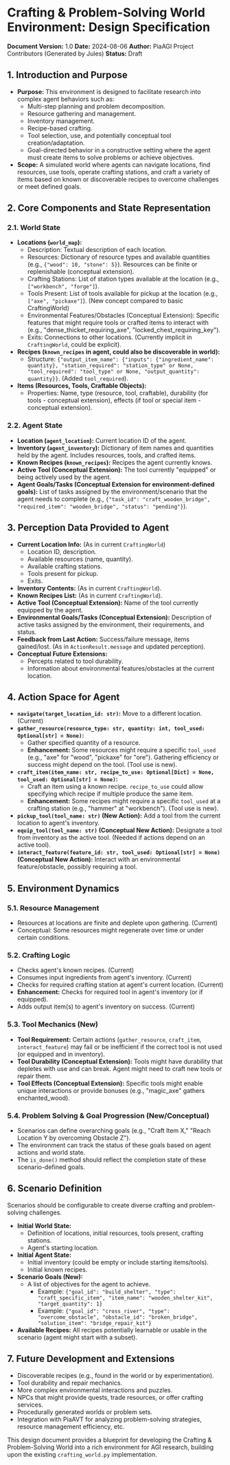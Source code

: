 # Crafting & Problem-Solving World Environment: Design Specification

**Document Version:** 1.0
**Date:** 2024-08-06
**Author:** PiaAGI Project Contributors (Generated by Jules)
**Status:** Draft

## 1. Introduction and Purpose

*   **Purpose:** This environment is designed to facilitate research into complex agent behaviors such as:
    *   Multi-step planning and problem decomposition.
    *   Resource gathering and management.
    *   Inventory management.
    *   Recipe-based crafting.
    *   Tool selection, use, and potentially conceptual tool creation/adaptation.
    *   Goal-directed behavior in a constructive setting where the agent must create items to solve problems or achieve objectives.
*   **Scope:** A simulated world where agents can navigate locations, find resources, use tools, operate crafting stations, and craft a variety of items based on known or discoverable recipes to overcome challenges or meet defined goals.

## 2. Core Components and State Representation

### 2.1. World State
*   **Locations (`world_map`):**
    *   Description: Textual description of each location.
    *   Resources: Dictionary of resource types and available quantities (e.g., `{"wood": 10, "stone": 5}`). Resources can be finite or replenishable (conceptual extension).
    *   Crafting Stations: List of station types available at the location (e.g., `["workbench", "forge"]`).
    *   Tools Present: List of tools available for pickup at the location (e.g., `["axe", "pickaxe"]`). (New concept compared to basic CraftingWorld)
    *   Environmental Features/Obstacles (Conceptual Extension): Specific features that might require tools or crafted items to interact with (e.g., "dense_thicket_requiring_axe", "locked_chest_requiring_key").
    *   Exits: Connections to other locations. (Currently implicit in `CraftingWorld`, could be explicit).
*   **Recipes (`known_recipes` in agent, could also be discoverable in world):**
    *   Structure: `{"output_item_name": {"inputs": {"ingredient_name": quantity}, "station_required": "station_type" or None, "tool_required": "tool_type" or None, "output_quantity": quantity}}`. (Added `tool_required`).
*   **Items (Resources, Tools, Craftable Objects):**
    *   Properties: Name, type (resource, tool, craftable), durability (for tools - conceptual extension), effects (if tool or special item - conceptual extension).

### 2.2. Agent State
*   **Location (`agent_location`):** Current location ID of the agent.
*   **Inventory (`agent_inventory`):** Dictionary of item names and quantities held by the agent. Includes resources, tools, and crafted items.
*   **Known Recipes (`known_recipes`):** Recipes the agent currently knows.
*   **Active Tool (Conceptual Extension):** The tool currently "equipped" or being actively used by the agent.
*   **Agent Goals/Tasks (Conceptual Extension for environment-defined goals):** List of tasks assigned by the environment/scenario that the agent needs to complete (e.g., `{"task_id": "craft_wooden_bridge", "required_item": "wooden_bridge", "status": "pending"}`).

## 3. Perception Data Provided to Agent

*   **Current Location Info:** (As in current `CraftingWorld`)
    *   Location ID, description.
    *   Available resources (name, quantity).
    *   Available crafting stations.
    *   Tools present for pickup.
    *   Exits.
*   **Inventory Contents:** (As in current `CraftingWorld`).
*   **Known Recipes List:** (As in current `CraftingWorld`).
*   **Active Tool (Conceptual Extension):** Name of the tool currently equipped by the agent.
*   **Environmental Goals/Tasks (Conceptual Extension):** Description of active tasks assigned by the environment, their requirements, and status.
*   **Feedback from Last Action:** Success/failure message, items gained/lost. (As in `ActionResult.message` and updated perception).
*   **Conceptual Future Extensions:**
    *   Percepts related to tool durability.
    *   Information about environmental features/obstacles at the current location.

## 4. Action Space for Agent

*   **`navigate(target_location_id: str)`:** Move to a different location. (Current)
*   **`gather_resource(resource_type: str, quantity: int, tool_used: Optional[str] = None)`:**
    *   Gather specified quantity of a resource.
    *   **Enhancement:** Some resources might require a specific `tool_used` (e.g., "axe" for "wood", "pickaxe" for "ore"). Gathering efficiency or success might depend on the tool. (Tool use is new).
*   **`craft_item(item_name: str, recipe_to_use: Optional[Dict] = None, tool_used: Optional[str] = None)`:**
    *   Craft an item using a known recipe. `recipe_to_use` could allow specifying which recipe if multiple produce the same item.
    *   **Enhancement:** Some recipes might require a specific `tool_used` at a crafting station (e.g., "hammer" at "workbench"). (Tool use is new).
*   **`pickup_tool(tool_name: str)` (New Action):** Add a tool from the current location to agent's inventory.
*   **`equip_tool(tool_name: str)` (Conceptual New Action):** Designate a tool from inventory as the active tool. (Needed if actions depend on an active tool).
*   **`interact_feature(feature_id: str, tool_used: Optional[str] = None)` (Conceptual New Action):** Interact with an environmental feature/obstacle, possibly requiring a tool.

## 5. Environment Dynamics

### 5.1. Resource Management
*   Resources at locations are finite and deplete upon gathering. (Current)
*   Conceptual: Some resources might regenerate over time or under certain conditions.

### 5.2. Crafting Logic
*   Checks agent's known recipes. (Current)
*   Consumes input ingredients from agent's inventory. (Current)
*   Checks for required crafting station at agent's current location. (Current)
*   **Enhancement:** Checks for required tool in agent's inventory (or if equipped).
*   Adds output item(s) to agent's inventory on success. (Current)

### 5.3. Tool Mechanics (New)
*   **Tool Requirement:** Certain actions (`gather_resource`, `craft_item`, `interact_feature`) may fail or be inefficient if the correct tool is not used (or equipped and in inventory).
*   **Tool Durability (Conceptual Extension):** Tools might have durability that depletes with use and can break. Agent might need to craft new tools or repair them.
*   **Tool Effects (Conceptual Extension):** Specific tools might enable unique interactions or provide bonuses (e.g., "magic_axe" gathers enchanted_wood).

### 5.4. Problem Solving & Goal Progression (New/Conceptual)
*   Scenarios can define overarching goals (e.g., "Craft Item X," "Reach Location Y by overcoming Obstacle Z").
*   The environment can track the status of these goals based on agent actions and world state.
*   The `is_done()` method should reflect the completion state of these scenario-defined goals.

## 6. Scenario Definition

Scenarios should be configurable to create diverse crafting and problem-solving challenges.
*   **Initial World State:**
    *   Definition of locations, initial resources, tools present, crafting stations.
    *   Agent's starting location.
*   **Initial Agent State:**
    *   Initial inventory (could be empty or include starting items/tools).
    *   Initial known recipes.
*   **Scenario Goals (New):**
    *   A list of objectives for the agent to achieve.
        *   Example: `{"goal_id": "build_shelter", "type": "craft_specific_item", "item_name": "wooden_shelter_kit", "target_quantity": 1}`
        *   Example: `{"goal_id": "cross_river", "type": "overcome_obstacle", "obstacle_id": "broken_bridge", "solution_item": "bridge_repair_kit"}`
*   **Available Recipes:** All recipes potentially learnable or usable in the scenario (agent might start with a subset).

## 7. Future Development and Extensions

*   Discoverable recipes (e.g., found in the world or by experimentation).
*   Tool durability and repair mechanics.
*   More complex environmental interactions and puzzles.
*   NPCs that might provide quests, trade resources, or offer crafting services.
*   Procedurally generated worlds or problem sets.
*   Integration with PiaAVT for analyzing problem-solving strategies, resource management efficiency, etc.

This design document provides a blueprint for developing the Crafting & Problem-Solving World into a rich environment for AGI research, building upon the existing `crafting_world.py` implementation.
